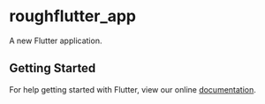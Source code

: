 # roughflutter_app

A new Flutter application.

## Getting Started

For help getting started with Flutter, view our online
[documentation](https://flutter.io/).
